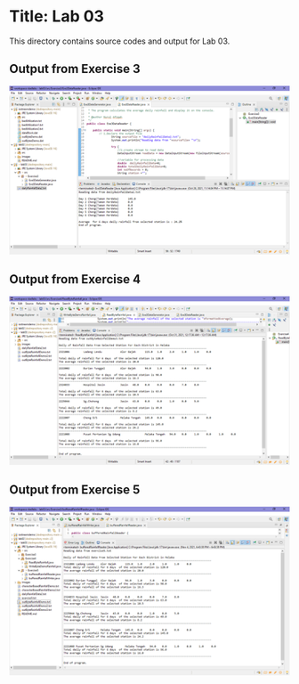 # Title: Lab 03
This directory contains source codes and output for Lab 03.
## Output from Exercise 3
![image](https://github.com/fieqasam/dadrepository/blob/main/workspace-dadlabs/lab03/images/exercise3.PNG)
## Output from Exercise 4
![image](https://github.com/fieqasam/dadrepository/blob/main/workspace-dadlabs/lab03/images/Exercise%204%20output.PNG)
## Output from Exercise 5
![image](https://github.com/fieqasam/dadrepository/blob/main/workspace-dadlabs/lab03/images/Exercise%205%20output.PNG)

